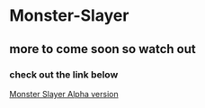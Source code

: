 # Monster-Slayer
## more to come soon so watch out
### check out the link below
[Monster Slayer Alpha version](https://kiocam.github.io/monsterSlayer/)